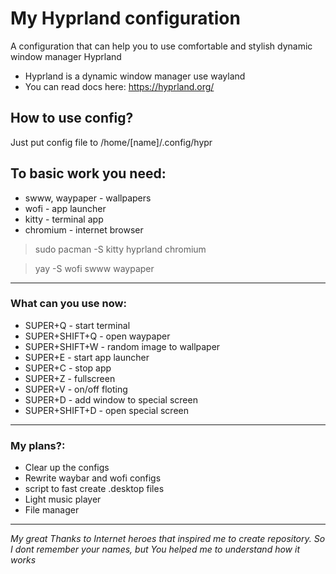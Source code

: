 # My Hyprland configuration
A configuration that can help you 
to use comfortable and stylish dynamic
window manager Hyprland
* Hyprland is a dynamic window manager use wayland
* You can read docs here: https://hyprland.org/

## How to use config?
Just put config file to /home/[name]/.config/hypr


## To basic work you need:
* swww, waypaper - wallpapers
* wofi - app launcher
* kitty - terminal app
* chromium - internet browser

>sudo pacman -S kitty hyprland chromium

>yay -S wofi swww waypaper
---
### What can you use now:
* SUPER+Q - start terminal
* SUPER+SHIFT+Q - open waypaper
* SUPER+SHIFT+W - random image to wallpaper
* SUPER+E - start app launcher
* SUPER+C - stop app
* SUPER+Z - fullscreen
* SUPER+V - on/off floting
* SUPER+D - add window to special screen
* SUPER+SHIFT+D - open special screen

---
### My plans?:
* Clear up the configs
* Rewrite waybar and wofi configs
* script to fast create .desktop files
* Light music player
* File manager

---
_My great Thanks to Internet heroes that inspired me to create repository. 
So I dont remember your names, but You helped me to understand how it works_
